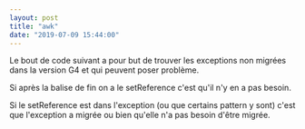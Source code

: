 ```yaml
---
layout: post
title: "awk"
date: "2019-07-09 15:44:00"
---
```

<script src="https://pastebin.com/embed_js/HWFkSA3x"></script>

Le bout de code suivant a pour but de trouver les exceptions non migrées dans la version G4 et qui peuvent poser problème.

<script src="https://pastebin.com/embed_js/g8x9wyKX"></script>

Si après la balise de fin on a le setReference c'est qu'il n'y en a pas besoin.

Si le setReference est dans l'exception (ou que certains pattern y sont) c'est que l'exception a migrée ou bien qu'elle n'a pas besoin d'être migrée.


